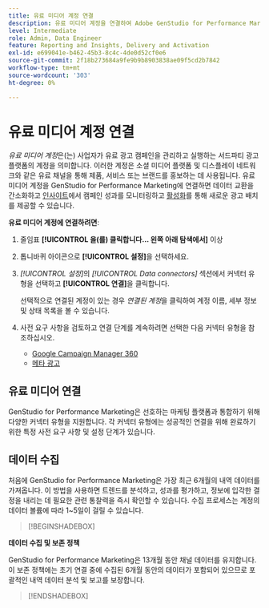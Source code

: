 ```yaml
---
title: 유료 미디어 계정 연결
description: 유료 미디어 계정을 연결하여 Adobe GenStudio for Performance Marketing으로 광고 및 미디어를 활성화하고 모니터링합니다.
level: Intermediate
role: Admin, Data Engineer
feature: Reporting and Insights, Delivery and Activation
exl-id: e699041e-b462-45b3-8c4c-4de0d52cf0e6
source-git-commit: 2f18b273684a9fe9b9b8903838ae09f5cd2b7842
workflow-type: tm+mt
source-wordcount: '303'
ht-degree: 0%

---
```


# 유료 미디어 계정 연결

_유료 미디어 계정_&#x200B;은(는) 사업자가 유료 광고 캠페인을 관리하고 실행하는 서드파티 광고 플랫폼의 계정을 의미합니다. 이러한 계정은 소셜 미디어 플랫폼 및 디스플레이 네트워크와 같은 유료 채널을 통해 제품, 서비스 또는 브랜드를 홍보하는 데 사용됩니다. 유료 미디어 계정을 GenStudio for Performance Marketing에 연결하면 데이터 교환을 간소화하고 [인사이트](/help/user-guide/insights/overview.md)에서 캠페인 성과를 모니터링하고 [활성화](/help/user-guide/activation/overview.md)를 통해 새로운 광고 배치를 제공할 수 있습니다.

**유료 미디어 계정에 연결하려면**:

1. 줄임표 **[!UICONTROL 을(를) 클릭합니다... 왼쪽 아래 탐색에서]** 이상

1. 톱니바퀴 아이콘으로 **[!UICONTROL 설정]**&#x200B;을 선택하세요.

1. _[!UICONTROL 설정]_&#x200B;의 _[!UICONTROL Data connectors]_ 섹션에서 커넥터 유형을 선택하고 **[!UICONTROL 연결]**&#x200B;을 클릭합니다.

   선택적으로 연결된 계정이 있는 경우 _연결된 계정_&#x200B;을 클릭하여 계정 이름, 세부 정보 및 상태 목록을 볼 수 있습니다.

1. 사전 요구 사항을 검토하고 연결 단계를 계속하려면 선택한 다음 커넥터 유형을 참조하십시오.

   - [Google Campaign Manager 360](google-cm360.md)
   - [메타 광고](meta-ads.md)

## 유료 미디어 연결

GenStudio for Performance Marketing은 선호하는 마케팅 플랫폼과 통합하기 위해 다양한 커넥터 유형을 지원합니다. 각 커넥터 유형에는 성공적인 연결을 위해 완료하기 위한 특정 사전 요구 사항 및 설정 단계가 있습니다.

## 데이터 수집

처음에 GenStudio for Performance Marketing은 가장 최근 6개월의 내역 데이터를 가져옵니다. 이 방법을 사용하면 트렌드를 분석하고, 성과를 평가하고, 정보에 입각한 결정을 내리는 데 필요한 관련 통찰력을 즉시 확인할 수 있습니다. 수집 프로세스는 계정의 데이터 볼륨에 따라 1~5일이 걸릴 수 있습니다.

>[!BEGINSHADEBOX]

**데이터 수집 및 보존 정책**

GenStudio for Performance Marketing은 13개월 동안 채널 데이터를 유지합니다. 이 보존 정책에는 초기 연결 중에 수집된 6개월 동안의 데이터가 포함되어 있으므로 포괄적인 내역 데이터 분석 및 보고를 보장합니다.

>[!ENDSHADEBOX]
